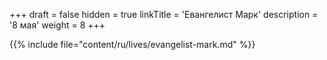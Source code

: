+++
draft = false
hidden = true
linkTitle = 'Евангелист Марк'
description = '8 мая'
weight = 8
+++

{{% include file="content/ru/lives/evangelist-mark.md" %}}
